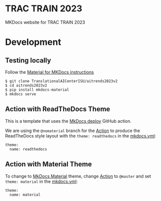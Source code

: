 
# TRAC TRAIN 2023

MKDocs website for TRAC TRAIN 2023

# Development

## Testing locally

Follow the [Material for MKDocs instructions](https://squidfunk.github.io/mkdocs-material/getting-started/)

```
$ git clone TranslationalAICenterISU/aitrends2023v2
$ cd aitrends2023v2
$ pip install mkdocs-material
$ mkdocs serve
```

## Action with ReadTheDocs Theme

This is a template that uses the [MkDocs deploy](https://github.com/marketplace/actions/deploy-mkdocs) GitHub action.

We are using the `@nomaterial` branch for the [Action](.github/workflows/main.yml) to produce the ReadTheDocs style layout with the `theme: readthedocs` in the [mkdocs.yml](./mkdocs.yml):

```
theme:
  name: readthedocs
```

## Action with Material Theme

To change to [MkDocs Material](https://squidfunk.github.io/mkdocs-material/) theme, change [Action](./github/workflows/main.yml) to `@master` and set `theme: material` in the [mkdocs.yml](./mkdocs.yml):

```
theme:
  name: material
```
